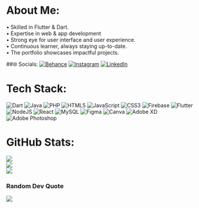 # About Me:
• Skilled in Flutter & Dart.<br>• Expertise in web & app development<br>• Strong eye for user interface and user experience.<br>• Continuous learner, always staying up-to-date.<br>• The portfolio showcases impactful projects.


##🌐 Socials:
[![Behance](https://img.shields.io/badge/Behance-1769ff?logo=behance&logoColor=white)](https://behance.net/tusharsuryava) [![Instagram](https://img.shields.io/badge/Instagram-%23E4405F.svg?logo=Instagram&logoColor=white)](https://instagram.com/perfect_tushar) [![LinkedIn](https://img.shields.io/badge/LinkedIn-%230077B5.svg?logo=linkedin&logoColor=white)](https://linkedin.com/in/tushar-suryavanshi-7716a0167) 

# Tech Stack:
![Dart](https://img.shields.io/badge/dart-%230175C2.svg?style=for-the-badge&logo=dart&logoColor=white) ![Java](https://img.shields.io/badge/java-%23ED8B00.svg?style=for-the-badge&logo=java&logoColor=white) ![PHP](https://img.shields.io/badge/php-%23777BB4.svg?style=for-the-badge&logo=php&logoColor=white) ![HTML5](https://img.shields.io/badge/html5-%23E34F26.svg?style=for-the-badge&logo=html5&logoColor=white) ![JavaScript](https://img.shields.io/badge/javascript-%23323330.svg?style=for-the-badge&logo=javascript&logoColor=%23F7DF1E) ![CSS3](https://img.shields.io/badge/css3-%231572B6.svg?style=for-the-badge&logo=css3&logoColor=white) ![Firebase](https://img.shields.io/badge/firebase-%23039BE5.svg?style=for-the-badge&logo=firebase) ![Flutter](https://img.shields.io/badge/Flutter-%2302569B.svg?style=for-the-badge&logo=Flutter&logoColor=white) ![NodeJS](https://img.shields.io/badge/node.js-6DA55F?style=for-the-badge&logo=node.js&logoColor=white) ![React](https://img.shields.io/badge/react-%2320232a.svg?style=for-the-badge&logo=react&logoColor=%2361DAFB) ![MySQL](https://img.shields.io/badge/mysql-%2300f.svg?style=for-the-badge&logo=mysql&logoColor=white) 	![Figma](https://img.shields.io/badge/figma-%23F24E1E.svg?style=for-the-badge&logo=figma&logoColor=white) ![Canva](https://img.shields.io/badge/Canva-%2300C4CC.svg?style=for-the-badge&logo=Canva&logoColor=white) ![Adobe XD](https://img.shields.io/badge/Adobe%20XD-470137?style=for-the-badge&logo=Adobe%20XD&logoColor=#FF61F6) ![Adobe Photoshop](https://img.shields.io/badge/adobephotoshop-%2331A8FF.svg?style=for-the-badge&logo=adobephotoshop&logoColor=white)
# GitHub Stats:
![](https://github-readme-stats.vercel.app/api?username=perfecttushar&theme=default&hide_border=false&include_all_commits=true&count_private=true)<br/>
![](https://github-readme-streak-stats.herokuapp.com/?user=perfecttushar&theme=default&hide_border=false)<br/>
![](https://github-readme-stats.vercel.app/api/top-langs/?username=perfecttushar&theme=default&hide_border=false&include_all_commits=true&count_private=true&layout=compact)

### Random Dev Quote
![](https://quotes-github-readme.vercel.app/api?type=horizontal&theme=light)

<!-- Proudly created with GPRM ( https://gprm.itsvg.in ) -->
